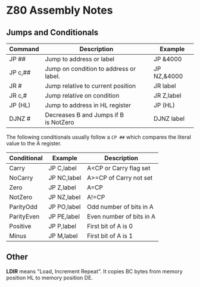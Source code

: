 # Z80 Assembly Notes

## Jumps and Conditionals

| Command | Description                            | Example     |
| ------- | -------------------------------------- | ----------- |
| JP ##   | Jump to address or label               | JP &4000    |
| JP c,## | Jump on condition to address or label. | JP NZ,&4000 |
| JR #    | Jump relative to current position      | JR label    |
| JR c,#  | Jump relative on condition             | JR Z,label  |
| JP (HL) | Jump to address in HL register         | JP (HL)     |
| DJNZ #  | Decreases B and Jumps if B is NotZero  | DJNZ label  |

The following conditionals usually follow a `CP ##` which compares the literal value to the A register.

| Conditional | Example     | Description              |
| ----------- | ----------- | ------------------------ |
| Carry       | JP C,label  | A<CP or Carry flag set   |
| NoCarry     | JP NC,label | A>=CP of Carry not set   |
| Zero        | JP Z,label  | A=CP                     |
| NotZero     | JP NZ,label | A!=CP                    |
| ParityOdd   | JP PO,label | Odd number of bits in A  |
| ParityEven  | JP PE,label | Even number of bits in A |
| Positive    | JP P,label  | First bit of A is 0      |
| Minus       | JP M,label  | First bit of A is 1      |

## Other

**LDIR** means "Load, Increment Repeat". It copies BC bytes from memory position HL to memory position DE.
